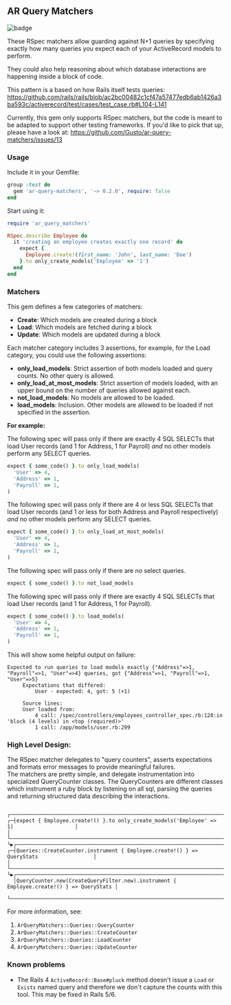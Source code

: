 ## AR Query Matchers
![badge](https://action-badges.now.sh/gusto/ar-query-matchers?action=Run%20Tests)

These RSpec matchers allow guarding against N+1 queries by specifying
exactly how many queries you expect each of your ActiveRecord models to perform.

They could also help reasoning about which database interactions are happening inside a block of code.

This pattern is a based on how Rails itself tests queries:
https://github.com/rails/rails/blob/ac2bc00482c1cf47a57477edb6ab1426a3ba593c/activerecord/test/cases/test_case.rb#L104-L141

Currently, this gem only supports RSpec matchers, but the code is meant to be adapted to support other testing frameworks.
If you'd like to pick that up, please have a look at: https://github.com/Gusto/ar-query-matchers/issues/13

### Usage
Include it in your Gemfile:
```ruby
group :test do
  gem 'ar-query-matchers', '~> 0.2.0', require: false
end
```

Start using it: 
```ruby
require 'ar_query_matchers'

RSpec.describe Employee do
  it 'creating an employee creates exactly one record' do
    expect { 
      Employee.create!(first_name: 'John', last_name: 'Doe') 
    }.to only_create_models('Employee' => '1')
  end
end
```

### Matchers
This gem defines a few categories of matchers:
- **Create**: Which models are created during a block
- **Load**: Which models are fetched during a block
- **Update**: Which models are updated during a block

Each matcher category includes 3 assertions, for example, for the Load category, you could use the following assertions:
- **only_load_models**: Strict assertion of both models loaded and query counts. No other query is allowed.
- **only_load_at_most_models**: Strict assertion of models loaded, with an upper bound on the number of queries allowed against each.
- **not_load_models**: No models are allowed to be loaded.
- **load_models**: Inclusion. Other models are allowed to be loaded if not specified in the assertion.


**For example:** 

The following spec will pass only if there are exactly 4 SQL SELECTs that
load User records (and 1 for Address, 1 for Payroll) _and_ no other models
perform any SELECT queries.
```ruby
expect { some_code() }.to only_load_models(
  'User' => 4,
  'Address' => 1,
  'Payroll' => 1,
)
```

The following spec will pass only if there are 4 or less SQL SELECTs that
load User records (and 1 or less for both Address and Payroll respectively) _and_ no other models
perform any SELECT queries.
```ruby
expect { some_code() }.to only_load_at_most_models(
  'User' => 4,
  'Address' => 1,
  'Payroll' => 1,
)
```

The following spec will pass only if there are no select queries.
```ruby
expect { some_code() }.to not_load_models
```

The following spec will pass only if there are exactly 4 SQL SELECTs that
load User records (and 1 for Address, 1 for Payroll).
```ruby
expect { some_code() }.to load_models(
  'User' => 4,
  'Address' => 1,
  'Payroll' => 1,
)
```

This will show some helpful output on failure:

```
Expected to run queries to load models exactly {"Address"=>1, "Payroll"=>1, "User"=>4} queries, got {"Address"=>1, "Payroll"=>1, "User"=>5}
     Expectations that differed:
         User - expected: 4, got: 5 (+1)

     Source lines:
     User loaded from:
         4 call: /spec/controllers/employees_controller_spec.rb:128:in 'block (4 levels) in <top (required)>'
         1 call: /app/models/user.rb:299
```

### High Level Design:
The RSpec matcher delegates to "query counters", asserts expectations and formats error messages to provide meaningful failures.  
The matchers are pretty simple, and delegate instrumentation into specialized QueryCounter classes.
The QueryCounters are different classes which instrument a ruby block by listening on all sql, parsing the queries and returning structured data describing the interactions.

```                
  ┌────────────────────────────────────────────────────────────────────────────────────────┐
┌─┤expect { Employee.create!() }.to only_create_models('Employee' => 1)                    │
│ └────────────────────────────────────────────────────────────────────────────────────────┘
└▶┌────────────────────────────────────────────────────────────────────────────────────────┐
┌─┤Queries::CreateCounter.instrument { Employee.create!() } => QueryStats                  │
│ └────────────────────────────────────────────────────────────────────────────────────────┘
└▶┌────────────────────────────────────────────────────────────────────────────────────────┐
  │QueryCounter.new(CreateQueryFilter.new).instrument { Employee.create!() } => QueryStats │
  └────────────────────────────────────────────────────────────────────────────────────────┘                                                                
```

For more information, see:
1. `ArQueryMatchers::Queries::QueryCounter`
2. `ArQueryMatchers::Queries::CreateCounter`
3. `ArQueryMatchers::Queries::LoadCounter`
4. `ArQueryMatchers::Queries::UpdateCounter`

### Known problems
- The Rails 4 `ActiveRecord::Base#pluck` method doesn't issue a
`Load` or `Exists` named query and therefore we don't capture the counts with
this tool. This may be fixed in Rails 5/6.
